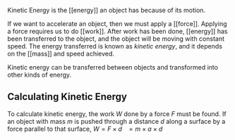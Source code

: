 Kinetic Energy is the [[energy]] an object has because of its motion. 

If we want to accelerate an object, then we must apply a [[force]]. Applying a force requires us to do [[work]]. After work has been done, [[energy]] has been transferred to the object, and the object will be moving with constant speed. The energy transferred is known as *kinetic energy*, and it depends on the [[mass]] and speed achieved.

Kinetic energy can be transferred between objects and transformed into other kinds of energy.
## Calculating Kinetic Energy
To calculate kinetic energy, the work $W$ done by a force $F$ must be found. If an object with mass $m$ is pushed through a distance $d$ along a surface by a force parallel to that surface,
$W=F\times d$
$\;\;=m\times a\times d$

